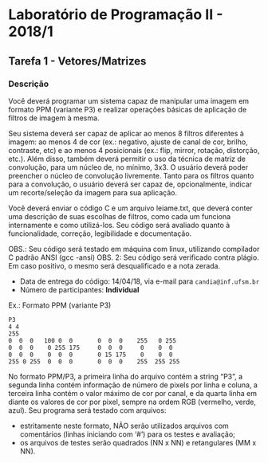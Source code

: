 # Laboratório de Programação II - 2018/1

## Tarefa 1 - Vetores/Matrizes

### Descrição

Você deverá programar um sistema capaz de manipular uma imagem em formato PPM (variante P3) e realizar operações básicas de aplicação de filtros de imagem à mesma.

Seu sistema deverá ser capaz de aplicar ao menos 8 filtros diferentes à imagem: ao menos 4 de cor (ex.: negativo, ajuste de canal de cor, brilho, contraste, etc) e ao menos 4 posicionais (ex.: flip, mirror, rotação, distorção, etc.). Além disso, também deverá permitir o uso da técnica de matriz de convolução, para um núcleo de, no mínimo, 3x3. O usuário deverá poder preencher o núcleo de convolução livremente. Tanto para os filtros quanto para a convolução, o usuário deverá ser capaz de, opcionalmente, indicar um recorte/seleção da imagem para sua aplicação.

Você deverá enviar o código C e um arquivo leiame.txt, que deverá conter uma descrição de suas escolhas de filtros, como cada um funciona internamente e como utilizá-los. Seu código será avaliado quanto à funcionalidade, correção, legibilidade e documentação.

OBS.: Seu código será testado em máquina com linux, utilizando compilador C padrão ANSI (gcc -ansi)
OBS. 2: Seu código será verificado contra plágio. Em caso positivo, o mesmo será desqualificado e a nota zerada.

- Data de entrega do código: 14/04/18, via e-mail para `candia@inf.ufsm.br`
- Número de participantes: **Individual**

Ex.: Formato PPM (variante P3)

    P3
    4 4
    255
    0  0  0   100 0  0       0  0  0    255   0 255
    0  0  0    0 255 175     0  0  0     0    0  0
    0  0  0    0  0  0       0 15 175    0    0  0
    255 0 255  0  0  0       0  0  0    255  255 255

No formato PPM/P3, a primeira linha do arquivo contém a string “P3”, a segunda linha contém informação de número de pixels por linha e coluna, a terceira linha contém o valor máximo de cor por canal, e da quarta linha em diante os valores de cor por pixel, sempre na ordem RGB (vermelho, verde, azul).
Seu programa será testado com arquivos:

- estritamente neste formato, NÃO serão utilizados arquivos com comentários (linhas iniciando com ‘#’) para os testes e avaliação;
- os arquivos de testes serão quadrados (NN x NN) e retangulares (MM x NN).
